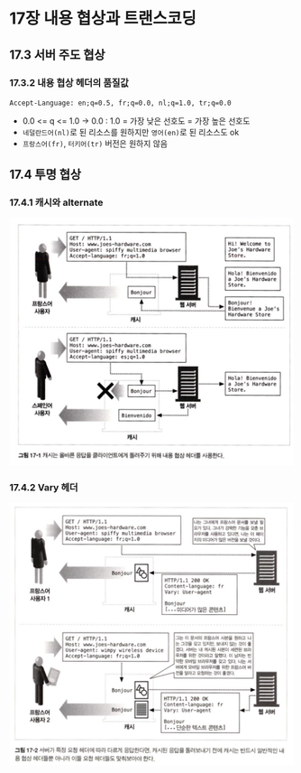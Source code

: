# 17장 내용 협상과 트랜스코딩

## 17.3 서버 주도 협상

### 17.3.2 내용 협상 헤더의 품질값

```text
Accept-Language: en;q=0.5, fr;q=0.0, nl;q=1.0, tr;q=0.0
```

- 0.0 <= q <= 1.0 &rarr; 0.0 : 1.0 = 가장 낮은 선호도 = 가장 높은 선호도
- `네덜란드어(nl)`로 된 리소스를 원하지만 `영어(en)`로 된 리소스도 ok
- `프랑스어(fr)`, `터키어(tr)` 버전은 원하지 않음 

## 17.4 투명 협상

### 17.4.1 캐시와 alternate

<div align="center">
    <img src="img/1.png" alt="" />
</div>

### 17.4.2 Vary 헤더

<div align="center">
    <img src="img/2.png" alt="" />
</div>
